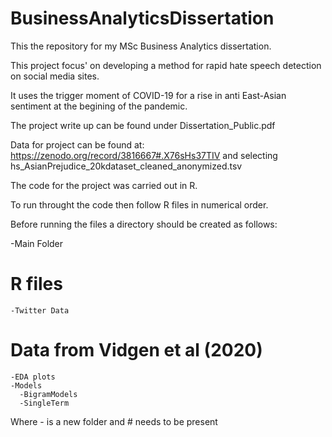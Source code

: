 # BusinessAnalyticsDissertation
This the repository for my MSc Business Analytics dissertation. 

This project focus' on developing a method for rapid hate speech detection on social media sites.

It uses the trigger moment of COVID-19 for a rise in anti East-Asian sentiment at the begining of the pandemic.

The project write up can be found under Dissertation_Public.pdf

Data for project can be found at: https://zenodo.org/record/3816667#.X76sHs37TIV  and selecting hs_AsianPrejudice_20kdataset_cleaned_anonymized.tsv

The code for the project was carried out in R.

To run throught the code then follow R files in numerical order.

Before running the files a directory should be created as follows:


-Main Folder
  # R files
    -Twitter Data 
   # Data from Vidgen et al (2020)
    -EDA plots 
    -Models
      -BigramModels
      -SingleTerm
Where - is a new folder and # needs to be present
